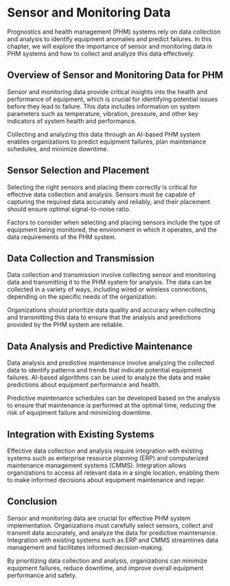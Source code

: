 Sensor and Monitoring Data
==============================================================================================

Prognostics and health management (PHM) systems rely on data collection and analysis to identify equipment anomalies and predict failures. In this chapter, we will explore the importance of sensor and monitoring data in PHM systems and how to collect and analyze this data effectively.

Overview of Sensor and Monitoring Data for PHM
----------------------------------------------

Sensor and monitoring data provide critical insights into the health and performance of equipment, which is crucial for identifying potential issues before they lead to failure. This data includes information on system parameters such as temperature, vibration, pressure, and other key indicators of system health and performance.

Collecting and analyzing this data through an AI-based PHM system enables organizations to predict equipment failures, plan maintenance schedules, and minimize downtime.

Sensor Selection and Placement
------------------------------

Selecting the right sensors and placing them correctly is critical for effective data collection and analysis. Sensors must be capable of capturing the required data accurately and reliably, and their placement should ensure optimal signal-to-noise ratio.

Factors to consider when selecting and placing sensors include the type of equipment being monitored, the environment in which it operates, and the data requirements of the PHM system.

Data Collection and Transmission
--------------------------------

Data collection and transmission involve collecting sensor and monitoring data and transmitting it to the PHM system for analysis. The data can be collected in a variety of ways, including wired or wireless connections, depending on the specific needs of the organization.

Organizations should prioritize data quality and accuracy when collecting and transmitting this data to ensure that the analysis and predictions provided by the PHM system are reliable.

Data Analysis and Predictive Maintenance
----------------------------------------

Data analysis and predictive maintenance involve analyzing the collected data to identify patterns and trends that indicate potential equipment failures. AI-based algorithms can be used to analyze the data and make predictions about equipment performance and health.

Predictive maintenance schedules can be developed based on the analysis to ensure that maintenance is performed at the optimal time, reducing the risk of equipment failure and minimizing downtime.

Integration with Existing Systems
---------------------------------

Effective data collection and analysis require integration with existing systems such as enterprise resource planning (ERP) and computerized maintenance management systems (CMMS). Integration allows organizations to access all relevant data in a single location, enabling them to make informed decisions about equipment maintenance and repair.

Conclusion
----------

Sensor and monitoring data are crucial for effective PHM system implementation. Organizations must carefully select sensors, collect and transmit data accurately, and analyze the data for predictive maintenance. Integration with existing systems such as ERP and CMMS streamlines data management and facilitates informed decision-making.

By prioritizing data collection and analysis, organizations can minimize equipment failures, reduce downtime, and improve overall equipment performance and safety.
